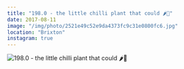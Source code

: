 ```yaml
---
title: "198.0 - the little chilli plant that could 🌶💪"
date: 2017-08-11
image: "/img/photo/2521e49c52e9da4373fc9c31e0800fc6.jpg"
location: "Brixton"
instagram: true
---
```


![198.0 - the little chilli plant that could 🌶💪](/img/photo/2521e49c52e9da4373fc9c31e0800fc6.jpg)
